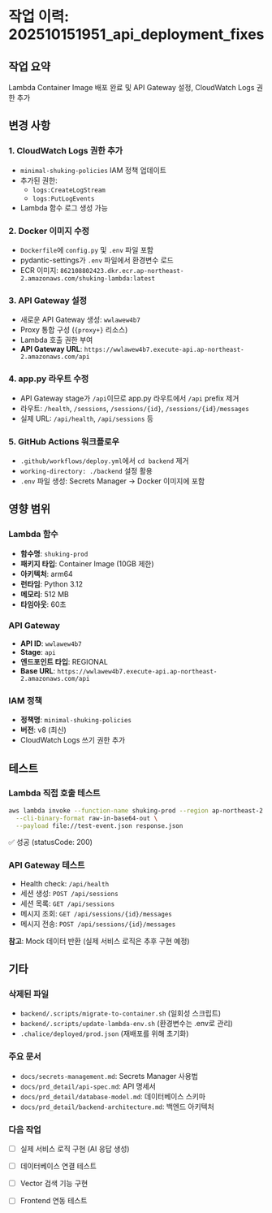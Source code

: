 # 작업 이력: 202510151951_api_deployment_fixes

## 작업 요약
Lambda Container Image 배포 완료 및 API Gateway 설정, CloudWatch Logs 권한 추가

## 변경 사항

### 1. CloudWatch Logs 권한 추가
- `minimal-shuking-policies` IAM 정책 업데이트
- 추가된 권한:
  - `logs:CreateLogStream`
  - `logs:PutLogEvents`
- Lambda 함수 로그 생성 가능

### 2. Docker 이미지 수정
- `Dockerfile`에 `config.py` 및 `.env` 파일 포함
- pydantic-settings가 `.env` 파일에서 환경변수 로드
- ECR 이미지: `862108802423.dkr.ecr.ap-northeast-2.amazonaws.com/shuking-lambda:latest`

### 3. API Gateway 설정
- 새로운 API Gateway 생성: `wwlawew4b7`
- Proxy 통합 구성 (`{proxy+}` 리소스)
- Lambda 호출 권한 부여
- **API Gateway URL**: `https://wwlawew4b7.execute-api.ap-northeast-2.amazonaws.com/api`

### 4. app.py 라우트 수정
- API Gateway stage가 `/api`이므로 app.py 라우트에서 `/api` prefix 제거
- 라우트: `/health`, `/sessions`, `/sessions/{id}`, `/sessions/{id}/messages`
- 실제 URL: `/api/health`, `/api/sessions` 등

### 5. GitHub Actions 워크플로우
- `.github/workflows/deploy.yml`에서 `cd backend` 제거
- `working-directory: ./backend` 설정 활용
- `.env` 파일 생성: Secrets Manager → Docker 이미지에 포함

## 영향 범위

### Lambda 함수
- **함수명**: `shuking-prod`
- **패키지 타입**: Container Image (10GB 제한)
- **아키텍처**: arm64
- **런타임**: Python 3.12
- **메모리**: 512 MB
- **타임아웃**: 60초

### API Gateway
- **API ID**: `wwlawew4b7`
- **Stage**: `api`
- **엔드포인트 타입**: REGIONAL
- **Base URL**: `https://wwlawew4b7.execute-api.ap-northeast-2.amazonaws.com/api`

### IAM 정책
- **정책명**: `minimal-shuking-policies`
- **버전**: v8 (최신)
- CloudWatch Logs 쓰기 권한 추가

## 테스트

### Lambda 직접 호출 테스트
```bash
aws lambda invoke --function-name shuking-prod --region ap-northeast-2 \
  --cli-binary-format raw-in-base64-out \
  --payload file://test-event.json response.json
```
✅ 성공 (statusCode: 200)

### API Gateway 테스트
- Health check: `/api/health`
- 세션 생성: `POST /api/sessions`
- 세션 목록: `GET /api/sessions`
- 메시지 조회: `GET /api/sessions/{id}/messages`
- 메시지 전송: `POST /api/sessions/{id}/messages`

**참고**: Mock 데이터 반환 (실제 서비스 로직은 추후 구현 예정)

## 기타

### 삭제된 파일
- `backend/.scripts/migrate-to-container.sh` (일회성 스크립트)
- `backend/.scripts/update-lambda-env.sh` (환경변수는 .env로 관리)
- `.chalice/deployed/prod.json` (재배포를 위해 초기화)

### 주요 문서
- `docs/secrets-management.md`: Secrets Manager 사용법
- `docs/prd_detail/api-spec.md`: API 명세서
- `docs/prd_detail/database-model.md`: 데이터베이스 스키마
- `docs/prd_detail/backend-architecture.md`: 백엔드 아키텍처

### 다음 작업
- [ ] 실제 서비스 로직 구현 (AI 응답 생성)
- [ ] 데이터베이스 연결 테스트
- [ ] Vector 검색 기능 구현
- [ ] Frontend 연동 테스트

